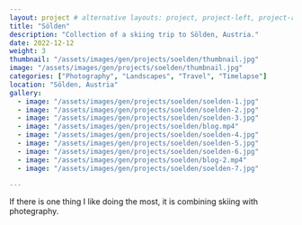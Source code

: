 ```yaml
---
layout: project # alternative layouts: project, project-left, project-right, project-top
title: "Sölden"
description: "Collection of a skiing trip to Sölden, Austria."
date: 2022-12-12
weight: 3
thumbnail: "/assets/images/gen/projects/soelden/thumbnail.jpg"
image: "/assets/images/gen/projects/soelden/thumbnail.jpg"
categories: ["Photography", "Landscapes", "Travel", "Timelapse"]
location: "Sölden, Austria"
gallery:
  - image: "/assets/images/gen/projects/soelden/soelden-1.jpg"
  - image: "/assets/images/gen/projects/soelden/soelden-2.jpg"
  - image: "/assets/images/gen/projects/soelden/soelden-3.jpg"
  - image: "/assets/images/gen/projects/soelden/blog.mp4"
  - image: "/assets/images/gen/projects/soelden/soelden-4.jpg"
  - image: "/assets/images/gen/projects/soelden/soelden-5.jpg"
  - image: "/assets/images/gen/projects/soelden/soelden-6.jpg"
  - image: "/assets/images/gen/projects/soelden/blog-2.mp4"
  - image: "/assets/images/gen/projects/soelden/soelden-7.jpg"

---
```


If there is one thing I like doing the most, it is combining skiing with photegraphy. 